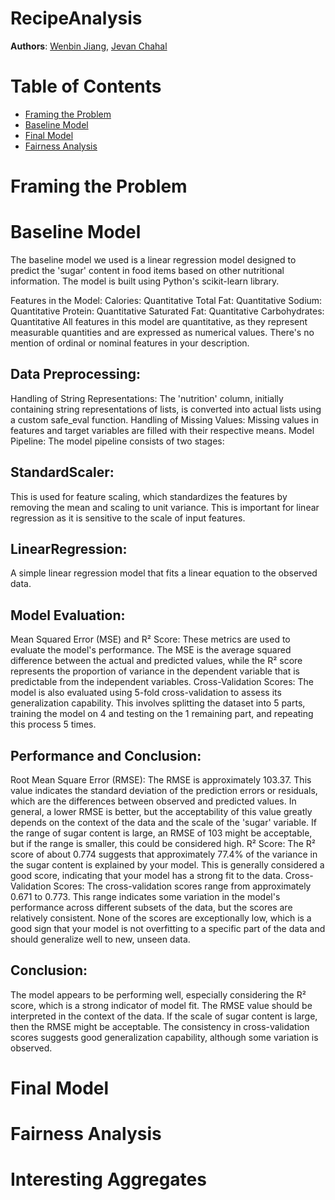 # RecipeAnalysis
**Authors**: [Wenbin Jiang](https://github.com/Leogeon), [Jevan Chahal](https://github.com/JevanC)

# Table of Contents
- [Framing the Problem](#framingtheproblem)
- [Baseline Model](#baselinemodel)
- [Final Model](#finalmodel)
- [Fairness Analysis](#fairnessanalysis)

# Framing the Problem <a name="framingtheproblem"></a>

# Baseline Model <a name="baselinemodel"></a>
The baseline model we used is a linear regression model designed to predict the 'sugar' content in food items based on other nutritional information. The model is built using Python's scikit-learn library.

Features in the Model:
Calories: Quantitative
Total Fat: Quantitative
Sodium: Quantitative
Protein: Quantitative
Saturated Fat: Quantitative
Carbohydrates: Quantitative
All features in this model are quantitative, as they represent measurable quantities and are expressed as numerical values. There's no mention of ordinal or nominal features in your description.

## Data Preprocessing:
Handling of String Representations: The 'nutrition' column, initially containing string representations of lists, is converted into actual lists using a custom safe_eval function.
Handling of Missing Values: Missing values in features and target variables are filled with their respective means.
Model Pipeline:
The model pipeline consists of two stages:

## StandardScaler: 
This is used for feature scaling, which standardizes the features by removing the mean and scaling to unit variance. This is important for linear regression as it is sensitive to the scale of input features.

## LinearRegression: 
A simple linear regression model that fits a linear equation to the observed data.
## Model Evaluation:
Mean Squared Error (MSE) and R² Score: These metrics are used to evaluate the model's performance. The MSE is the average squared difference between the actual and predicted values, while the R² score represents the proportion of variance in the dependent variable that is predictable from the independent variables.
Cross-Validation Scores: The model is also evaluated using 5-fold cross-validation to assess its generalization capability. This involves splitting the dataset into 5 parts, training the model on 4 and testing on the 1 remaining part, and repeating this process 5 times.
## Performance and Conclusion:
Root Mean Square Error (RMSE): The RMSE is approximately 103.37. This value indicates the standard deviation of the prediction errors or residuals, which are the differences between observed and predicted values. In general, a lower RMSE is better, but the acceptability of this value greatly depends on the context of the data and the scale of the 'sugar' variable. If the range of sugar content is large, an RMSE of 103 might be acceptable, but if the range is smaller, this could be considered high.
R² Score: The R² score of about 0.774 suggests that approximately 77.4% of the variance in the sugar content is explained by your model. This is generally considered a good score, indicating that your model has a strong fit to the data.
Cross-Validation Scores: The cross-validation scores range from approximately 0.671 to 0.773. This range indicates some variation in the model's performance across different subsets of the data, but the scores are relatively consistent. None of the scores are exceptionally low, which is a good sign that your model is not overfitting to a specific part of the data and should generalize well to new, unseen data.
## Conclusion:
The model appears to be performing well, especially considering the R² score, which is a strong indicator of model fit.
The RMSE value should be interpreted in the context of the data. If the scale of sugar content is large, then the RMSE might be acceptable.
The consistency in cross-validation scores suggests good generalization capability, although some variation is observed.


# Final Model <a name="finalmodel"></a>

# Fairness Analysis <a name="fairnessanalysis"></a>

# Interesting Aggregates <a name="interestingaggregates"></a>
